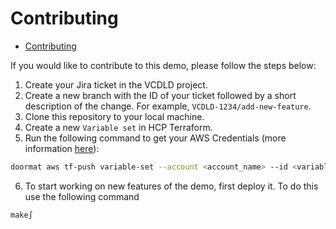 # Contributing

- [Contributing](#contributing)

If you would like to contribute to this demo, please follow the steps below:

1. Create your Jira ticket in the VCDLD project.
2. Create a new branch with the ID of your ticket followed by a short description of the change. For example, `VCDLD-1234/add-new-feature`.
3. Clone this repository to your local machine.
4. Create a new `Variable set` in HCP Terraform.
5. Run the following command to get your AWS Credentials (more information [here](https://docs.prod.secops.hashicorp.services/doormat/cli/#installation)):

```bash
doormat aws tf-push variable-set --account <account_name> --id <variable_set_id>
```
6. To start working on new features of the demo, first deploy it. To do this use the following command

```bash
make∫
